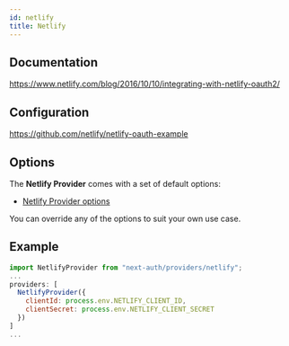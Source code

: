 ```yaml
---
id: netlify
title: Netlify
---
```


## Documentation

https://www.netlify.com/blog/2016/10/10/integrating-with-netlify-oauth2/

## Configuration

https://github.com/netlify/netlify-oauth-example

## Options

The **Netlify Provider** comes with a set of default options:

- [Netlify Provider options](https://github.com/nextauthjs/next-auth/blob/main/packages/next-auth/src/providers/netlify.js)

You can override any of the options to suit your own use case.

## Example

```js
import NetlifyProvider from "next-auth/providers/netlify";
...
providers: [
  NetlifyProvider({
    clientId: process.env.NETLIFY_CLIENT_ID,
    clientSecret: process.env.NETLIFY_CLIENT_SECRET
  })
]
...
```
